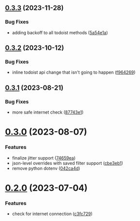 ## [0.3.3](https://github.com/iloveitaly/todoist-scheduler/compare/v0.3.2...v0.3.3) (2023-11-28)


### Bug Fixes

* adding backoff to all todoist methods ([5a54e1a](https://github.com/iloveitaly/todoist-scheduler/commit/5a54e1a0f75d229e86aedab629a174fbe13f943c))



## [0.3.2](https://github.com/iloveitaly/todoist-scheduler/compare/v0.3.1...v0.3.2) (2023-10-12)


### Bug Fixes

* inline todoist api change that isn't going to happen ([f964269](https://github.com/iloveitaly/todoist-scheduler/commit/f9642698774f274df95ae0819f1ecbc8fcd24557))



## [0.3.1](https://github.com/iloveitaly/todoist-scheduler/compare/v0.3.0...v0.3.1) (2023-08-21)


### Bug Fixes

* more safe internet check ([87743e1](https://github.com/iloveitaly/todoist-scheduler/commit/87743e130ddfe04fd45d95ae5a98115bfb27e8ca))



# [0.3.0](https://github.com/iloveitaly/todoist-scheduler/compare/v0.2.0...v0.3.0) (2023-08-07)


### Features

* finalize jitter support ([74659ea](https://github.com/iloveitaly/todoist-scheduler/commit/74659ead2d5ebdf2f2c8af8be871f82405c9a86d))
* json-level overrides with saved filter support ([cbe3eb1](https://github.com/iloveitaly/todoist-scheduler/commit/cbe3eb16f648001680d2af25dab98083c9758748))
* remove python dotenv ([042ca4d](https://github.com/iloveitaly/todoist-scheduler/commit/042ca4de0771465b9db9722223a68a2174ae8466))



# [0.2.0](https://github.com/iloveitaly/todoist-scheduler/compare/c3fc729fd3d152c9a6f2bbaa2b3cc18cf37a35ca...v0.2.0) (2023-07-04)


### Features

* check for internet connection ([c3fc729](https://github.com/iloveitaly/todoist-scheduler/commit/c3fc729fd3d152c9a6f2bbaa2b3cc18cf37a35ca))



